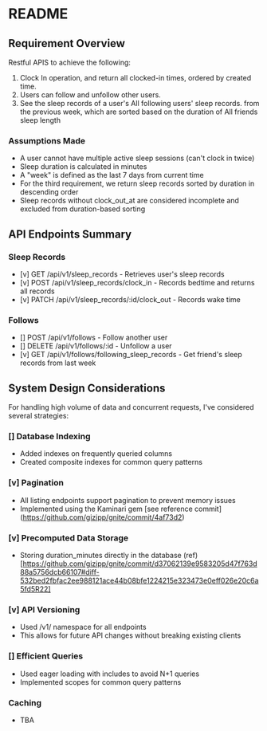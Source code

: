 # README

## Requirement Overview

Restful APIS to achieve the following:
 1. Clock In operation, and return all clocked-in times, ordered by created time. 
 2. Users can follow and unfollow other users. 
 3. See the sleep records of a user's All following users' sleep records. from the previous week, which are sorted based on the duration of All friends sleep length

### Assumptions Made

- A user cannot have multiple active sleep sessions (can't clock in twice)
- Sleep duration is calculated in minutes
- A "week" is defined as the last 7 days from current time
- For the third requirement, we return sleep records sorted by duration in descending order
- Sleep records without clock_out_at are considered incomplete and excluded from duration-based sorting

## API Endpoints Summary

### Sleep Records

- [v] GET /api/v1/sleep_records - Retrieves user's sleep records
- [v] POST /api/v1/sleep_records/clock_in - Records bedtime and returns all records
- [v] PATCH /api/v1/sleep_records/:id/clock_out - Records wake time

### Follows

- [] POST /api/v1/follows - Follow another user
- [] DELETE /api/v1/follows/:id - Unfollow a user
- [v] GET /api/v1/follows/following_sleep_records - Get friend's sleep records from last week

## System Design Considerations
For handling high volume of data and concurrent requests, I've considered several strategies:

### [] Database Indexing
- Added indexes on frequently queried columns
- Created composite indexes for common query patterns

### [v] Pagination
- All listing endpoints support pagination to prevent memory issues
- Implemented using the Kaminari gem [see reference commit]
(https://github.com/gizipp/gnite/commit/4af73d2)

### [v] Precomputed Data Storage
- Storing duration_minutes directly in the database (ref)[https://github.com/gizipp/gnite/commit/d37062139e9583205d47f763d88a5756dcb66107#diff-532bed2fbfac2ee988121ace44b08bfe1224215e323473e0eff026e20c6a5fd5R22]

### [v] API Versioning
- Used /v1/ namespace for all endpoints
- This allows for future API changes without breaking existing clients

### [] Efficient Queries
- Used eager loading with includes to avoid N+1 queries
- Implemented scopes for common query patterns

### Caching

- TBA